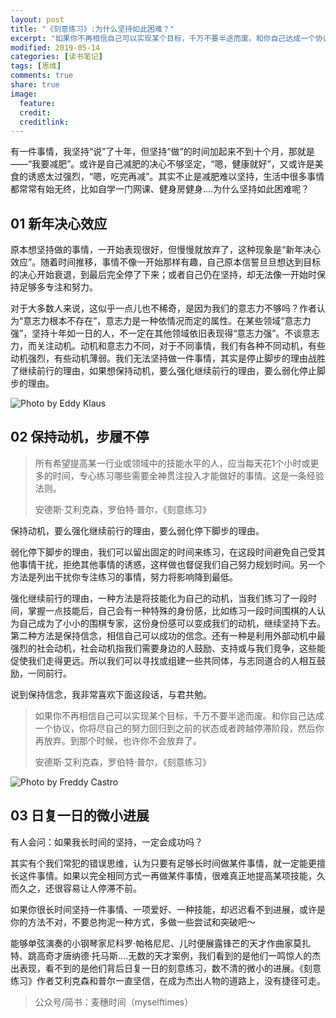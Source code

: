 ```yaml
---
layout: post
title: "《刻意练习》:为什么坚持如此困难？"
excerpt: "如果你不再相信自己可以实现某个目标，千万不要半途而废。和你自己达成一个协议，你将尽自己的努力回归到之前的状态或者跨越停滞阶段，然后你再放弃。到那个时候，也许你不会放弃了。"
modified: 2019-05-14
categories: [读书笔记]
tags: [思维]
comments: true
share: true
image:
  feature:
  credit:
  creditlink:
---
```


有一件事情，我坚持“说”了十年，但坚持“做”的时间加起来不到十个月，那就是——“我要减肥”。或许是自己减肥的决心不够坚定，“嗯，健康就好”，又或许是美食的诱惑太过强烈，“嗯，吃完再减”。其实不止是减肥难以坚持，生活中很多事情都常常有始无终，比如自学一门网课、健身房健身....为什么坚持如此困难呢？

## 01 新年决心效应

原本想坚持做的事情，一开始表现很好，但慢慢就放弃了，这种现象是“新年决心效应”。随着时间推移，事情不像一开始那样有趣，自己原本信誓旦旦想达到目标的决心开始衰退，到最后完全停了下来；或者自己仍在坚持，却无法像一开始时保持足够多专注和努力。

对于大多数人来说，这似乎一点儿也不稀奇，是因为我们的意志力不够吗？作者认为“意志力根本不存在”，意志力是一种依情况而定的属性。在某些领域“意志力强”，坚持十年如一日的人，不一定在其他领域依旧表现得“意志力强”。不谈意志力，而关注动机。动机和意志力不同，对于不同事情，我们有各种不同动机，有些动机强烈，有些动机薄弱。我们无法坚持做一件事情，其实是停止脚步的理由战胜了继续前行的理由，如果想保持动机，要么强化继续前行的理由，要么弱化停止脚步的理由。

![Photo by Eddy Klaus](https://upload-images.jianshu.io/upload_images/7259374-01aa2e9a897be816.jpg?imageMogr2/auto-orient/strip%7CimageView2/2/w/1240)

## 02 保持动机，步履不停

> 所有希望提高某一行业或领域中的技能水平的人，应当每天花1个小时或更多的时间，专心练习哪些需要全神贯注投入才能做好的事情。这是一条经验法则。
> 
> 安德斯·艾利克森，罗伯特·普尔，《刻意练习》

保持动机，要么强化继续前行的理由，要么弱化停下脚步的理由。

弱化停下脚步的理由，我们可以留出固定的时间来练习，在这段时间避免自己受其他事情干扰，拒绝其他事情的诱惑，这样做也督促我们自己努力规划时间。另一个方法是列出干扰你专注练习的事情，努力将影响降到最低。

强化继续前行的理由，一种方法是将技能化为自己的动机，当我们练习了一段时间，掌握一点技能后，自己会有一种特殊的身份感，比如练习一段时间围棋的人认为自己成为了小小的围棋专家，这份身份感可以变成我们的动机，继续坚持下去。第二种方法是保持信念，相信自己可以成功的信念。还有一种是利用外部动机中最强烈的社会动机，社会动机指我们需要身边的人鼓励、支持或与我们竞争，这些能促使我们走得更远。所以我们可以寻找或组建一些共同体，与志同道合的人相互鼓励，一同前行。

说到保持信念，我非常喜欢下面这段话，与君共勉。

> 如果你不再相信自己可以实现某个目标，千万不要半途而废。和你自己达成一个协议，你将尽自己的努力回归到之前的状态或者跨越停滞阶段，然后你再放弃。到那个时候，也许你不会放弃了。
> 
> 安德斯·艾利克森，罗伯特·普尔，《刻意练习》

![Photo by Freddy Castro](https://upload-images.jianshu.io/upload_images/7259374-326c29ffc5e23b62.jpg?imageMogr2/auto-orient/strip%7CimageView2/2/w/1240)

## 03 日复一日的微小进展

有人会问：如果我长时间的坚持，一定会成功吗？

其实有个我们常犯的错误思维，认为只要有足够长时间做某件事情，就一定能更擅长这件事情。如果以完全相同方式一再做某件事情，很难真正地提高某项技能，久而久之，还很容易让人停滞不前。

如果你很长时间坚持一件事情、一项爱好、一种技能，却迟迟看不到进展，或许是你的方法不对，不要总拘泥一种方式，多做一些尝试和突破吧～

能够单弦演奏的小钢琴家尼科罗·帕格尼尼、儿时便展露锋芒的天才作曲家莫扎特、跳高奇才唐纳德·托马斯….无数的天才案例，我们看到的是他们一鸣惊人的杰出表现，看不到的是他们背后日复一日的刻意练习，数不清的微小的进展。《刻意练习》作者艾利克森和普尔一直坚信，在成为杰出人物的道路上，没有捷径可走。

> 公众号/简书：麦穗时间（myselftimes）